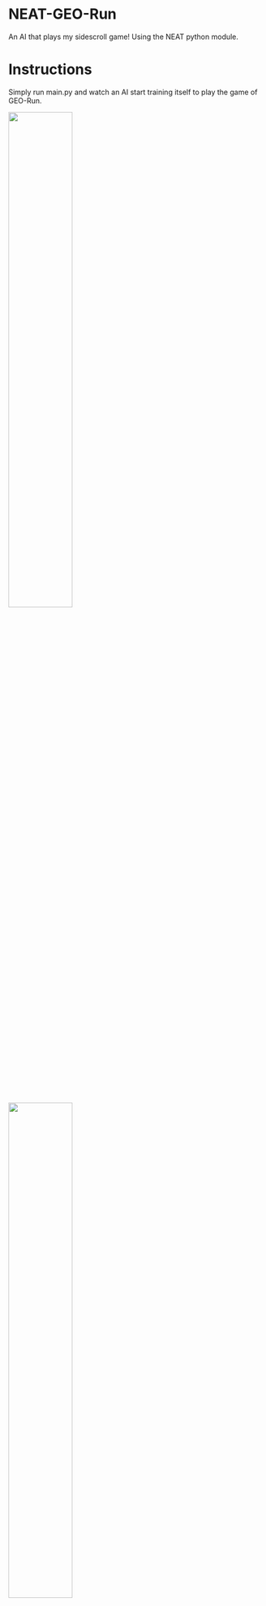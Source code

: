 # NEAT-GEO-Run
An AI that plays my sidescroll game! Using the NEAT python module.

# Instructions
Simply run main.py and watch an AI start training itself to play the game of GEO-Run.

<img src="https://github.com/SimonBurmer/NEAT-GEO-Run/blob/master/images/log.png" width="50%" height="50%">
<img src="https://github.com/SimonBurmer/NEAT-GEO-Run/blob/master/images/Geo-Run1.png" width="50%" height="50%">
<img src="https://github.com/SimonBurmer/NEAT-GEO-Run/blob/master/images/Geo-Run2.png" width="50%" height="50%">
<img src="https://github.com/SimonBurmer/NEAT-GEO-Run/blob/master/images/Geo-Run3.png" width="50%" height="50%">
